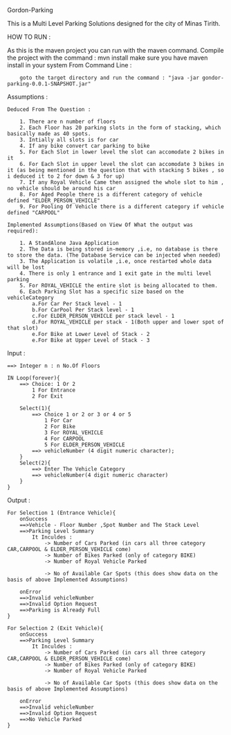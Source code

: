 Gordon-Parking

This is a Multi Level Parking Solutions designed for the city of Minas Tirith.

HOW TO RUN :

  As this is the maven project you can run with the maven command.
  Compile the project with the command : 
  	mvn install
  make sure you have maven install in your system
	From Command Line :
	
		goto the target directory and run the command : "java -jar gondor-parking-0.0.1-SNAPSHOT.jar"
	
	
Assumptions :
	
	Deduced From The Question :
	
		1. There are n number of floors
		2. Each Floor has 20 parking slots in the form of stacking, which basically made as 40 spots.
		3. Intially all slots is for car
		4. If any bike convert car parking to bike
		5. For Each Slot in lower level the slot can accomodate 2 bikes in it 
		6. For Each Slot in upper level the slot can accomodate 3 bikes in it (as being mentioned in the question that with stacking 5 bikes , so i deduced it to 2 for down & 3 for up)
		7. If any Royal Vehicle Came then assigned the whole slot to him , no vehicle should be around his car
		8. For Aged People there is a different category of vehicle defined "ELDER_PERSON_VEHICLE"
		9. For Pooling Of Vehicle there is a different category if vehicle defined "CARPOOL"
		
	Implemented Assumptions(Based on View Of What the output was required):
		
		1. A StandAlone Java Application 
		2. The Data is being stored in-memory ,i.e, no database is there to store the data. (The Database Service can be injected when needed)
		3. The Application is volatile ,i.e, once restarted whole data will be lost
		4. There is only 1 entrance and 1 exit gate in the multi level parking 
		5. For ROYAL_VEHICLE the entire slot is being allocated to them.
		6. Each Parking Slot has a specific size based on the vehicleCategory
			a.For Car Per Stack level - 1
			b.For CarPool Per Stack level - 1
			c.For ELDER_PERSON_VEHICLE per stack level - 1
			d.For ROYAL_VEHICLE per stack - 1(Both upper and lower spot of that slot)
			e.For Bike at Lower Level of Stack - 2
			e.For Bike at Upper Level of Stack - 3
		
Input :

	==> Integer n : n No.Of Floors 
	
	IN Loop(forever){
		==> Choice: 1 Or 2 
		    1 For Entrance 
			2 For Exit
			
		Select(1){
			==> Choice 1 or 2 or 3 or 4 or 5
				1 For Car
				2 For Bike
				3 For ROYAL_VEHICLE
				4 For CARPOOL
				5 For ELDER_PERSON_VEHICLE
			==> vehicleNumber (4 digit numeric character);
		}
		Select(2){
			==> Enter The Vehicle Category
			==> vehicleNumber(4 digit numeric character)
		}
	}


Output :

	For Selection 1 (Entrance Vehicle){
		onSuccess
		==>Vehicle - Floor Number ,Spot Number and The Stack Level
		==>Parking Level Summary
			It Inculdes :
				-> Number of Cars Parked (in cars all three category CAR,CARPOOL & ELDER_PERSON_VEHICLE come)
				-> Number of Bikes Parked (only of category BIKE)
				-> Number of Royal Vehicle Parked 
				
				-> No of Available Car Spots (this does show data on the basis of above Implemented Assumptions)
				
		onError
		==>Invalid vehicleNumber
		==>Invalid Option Request
		==>Parking is Already Full
	}
		
	For Selection 2 (Exit Vehicle){
		onSuccess
		==>Parking Level Summary
			It Inculdes :
				-> Number of Cars Parked (in cars all three category CAR,CARPOOL & ELDER_PERSON_VEHICLE come)
				-> Number of Bikes Parked (only of category BIKE)
				-> Number of Royal Vehicle Parked 
				
				-> No of Available Car Spots (this does show data on the basis of above Implemented Assumptions)
				
		onError
		==>Invalid vehicleNumber
		==>Invalid Option Request
		==>No Vehicle Parked	
	}
